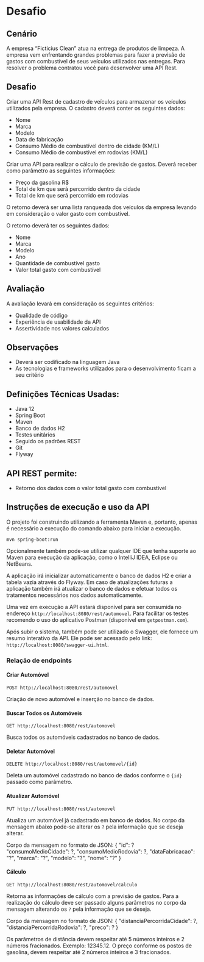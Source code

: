 # Desafio

## Cenário

A empresa “Ficticius Clean” atua na entrega de produtos de limpeza. A empresa vem
enfrentando grandes problemas para fazer a previsão de gastos com combustível de seus
veículos utilizados nas entregas. Para resolver o problema contratou você para
desenvolver uma API Rest.

## Desafio

Criar uma API Rest de cadastro de veículos para armazenar os veículos utilizados pela
empresa. O cadastro deverá conter os seguintes dados:

- Nome
- Marca
- Modelo
- Data de fabricação
- Consumo Médio de combustível dentro de cidade (KM/L)
- Consumo Médio de combustível em rodovias (KM/L)

Criar uma API para realizar o cálculo de previsão de gastos.
Deverá receber como parâmetro as seguintes informações:

- Preço da gasolina R$
- Total de km que será percorrido dentro da cidade
- Total de km que será percorrido em rodovias

O retorno deverá ser uma lista ranqueada dos veículos da empresa levando em
consideração o valor gasto com combustível.

O retorno deverá ter os seguintes dados:
- Nome
- Marca
- Modelo
- Ano
- Quantidade de combustível gasto
- Valor total gasto com combustível

## Avaliação

A avaliação levará em consideração os seguintes critérios:
- Qualidade de código
- Experiência de usabilidade da API
- Assertividade nos valores calculados

## Observações
- Deverá ser codificado na linguagem Java
- As tecnologias e frameworks utilizados para o desenvolvimento ficam a seu critério

## Definições Técnicas Usadas:
* Java 12
* Spring Boot
* Maven
* Banco de dados H2
* Testes unitários
* Seguido os padrões REST
* Git
* Flyway

## API REST permite:
* Retorno dos dados com o valor total gasto com combustível

## Instruções de execução e uso da API

O projeto foi construindo utilizando a ferramenta Maven e, portanto, apenas é necessário a execução do comando abaixo 
para iniciar a execução.

```
mvn spring-boot:run
```

Opcionalmente também pode-se utilizar qualquer IDE que tenha suporte ao Maven para execução da aplicação, como o 
IntelliJ IDEA, Eclipse ou NetBeans.

A aplicação irá inicializar automaticamente o banco de dados H2 e criar a tabela vazia através do Flyway. Em caso de atualizações futuras a aplicação também irá atualizar o banco de dados
e efetuar todos os tratamentos necessários nos dados automaticamente.

Uma vez em execução a API estará disponível para ser consumida no endereço `http://localhost:8080/rest/automovel`. 
Para facilitar os testes recomendo o uso do aplicativo Postman (disponível em `getpostman.com`).

Após subir o sistema, também pode ser utilizado o Swagger, ele fornece um resumo interativo da API. 
Ele pode ser acessado pelo link: `http://localhost:8080/swagger-ui.html`.

### Relação de endpoints

#### Criar Automóvel

``POST http://localhost:8080/rest/automovel``

Criação de novo automóvel e inserção no banco de dados. 

#### Buscar Todos os Automóveis

``GET http://localhost:8080/rest/automovel``

Busca todos os automóveis cadastrados no banco de dados.

#### Deletar Automóvel

``DELETE http://localhost:8080/rest/automovel/{id}``

Deleta um automóvel cadastrado no banco de dados conforme o `{id}` passado como parâmetro.

#### Atualizar Automóvel

``PUT http://localhost:8080/rest/automovel``

Atualiza um automóvel já cadastrado em banco de dados. No corpo da mensagem abaixo pode-se alterar os `?` pela informação que se deseja alterar. 

Corpo da mensagem no formato de JSON:
{
    "id": ?
    "consumoMedioCidade": ?,
    "consumoMedioRodovia": ?,
    "dataFabricacao": "?",
    "marca": "?",
    "modelo": "?",
    "nome": "?"
}

#### Cálculo

``GET http://localhost:8080/rest/automovel/calculo``

Retorna as informações de cálculo com a previsão de gastos. Para a realização do cálculo deve ser passado alguns parâmetros no corpo da mensagem alterando os `?` pela informação que se deseja.

Corpo da mensagem no formato de JSON:
{
  "distanciaPercorridaCidade": ?,
  "distanciaPercorridaRodovia": ?,
  "preco": ?
}

Os parâmetros de distância devem respeitar até 5 números inteiros e 2 números fracionados. Exemplo: 12345.12.
O preço conforme os postos de gasolina, devem respeitar até 2 números inteiros e 3 fracionados. 
